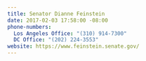 ```yaml
---
title: Senator Dianne Feinstein
date: 2017-02-03 17:58:00 -08:00
phone-numbers:
  Los Angeles Office: "(310) 914-7300"
  DC Office: "(202) 224-3553"
website: https://www.feinstein.senate.gov/
---
```


